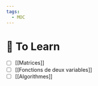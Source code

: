 ```yaml
---
tags:
  - MOC
---
```

# 🧠 To Learn
- [ ] [[Matrices]]
- [ ] [[Fonctions de deux variables]]
- [ ] [[Algorithmes]]
